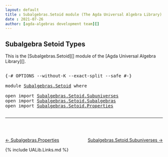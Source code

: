 ```yaml
---
layout: default
title : Subalgebras.Setoid module (The Agda Universal Algebra Library)
date : 2021-07-26
author: [agda-algebras development team][]
---
```


## Subalgebra Setoid Types

This is the [Subalgebras.Setoid][] module of the [Agda Universal Algebra Library][].

<pre class="Agda">

<a id="286" class="Symbol">{-#</a> <a id="290" class="Keyword">OPTIONS</a> <a id="298" class="Pragma">--without-K</a> <a id="310" class="Pragma">--exact-split</a> <a id="324" class="Pragma">--safe</a> <a id="331" class="Symbol">#-}</a>

<a id="336" class="Keyword">module</a> <a id="343" href="Subalgebras.Setoid.html" class="Module">Subalgebras.Setoid</a> <a id="362" class="Keyword">where</a>

<a id="369" class="Keyword">open</a> <a id="374" class="Keyword">import</a> <a id="381" href="Subalgebras.Setoid.Subuniverses.html" class="Module">Subalgebras.Setoid.Subuniverses</a>
<a id="413" class="Keyword">open</a> <a id="418" class="Keyword">import</a> <a id="425" href="Subalgebras.Setoid.Subalgebras.html" class="Module">Subalgebras.Setoid.Subalgebras</a>
<a id="456" class="Keyword">open</a> <a id="461" class="Keyword">import</a> <a id="468" href="Subalgebras.Setoid.Properties.html" class="Module">Subalgebras.Setoid.Properties</a>

</pre>

---------------------------------

<br>
<br>

[← Subalgebras.Properties](Subalgebras.Properties.html)
<span style="float:right;">[Subalgebras.Setoid.Subuniverses →](Subalgebras.Setoid.Subuniverses.html)</span>

{% include UALib.Links.md %}

[agda-algebras development team]: https://github.com/ualib/agda-algebras#the-agda-algebras-development-team
